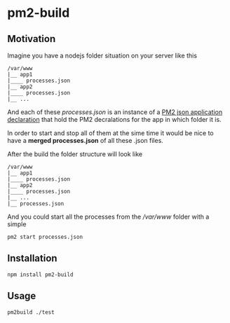 # pm2-build

## Motivation

Imagine you have a nodejs folder situation on your server like this

```
/var/www
|__ app1
|____ processes.json
|__ app2
|____ processes.json
|__ ...
```

And each of these _processes.json_ is an instance of a [PM2 json application declaration](https://github.com/Unitech/PM2/blob/master/ADVANCED_README.md#json-app-declaration) that hold the PM2 decralations for the app in which folder it is.

In order to start and stop all of them at the sime time it would be nice to have a **merged processes.json** of all these .json files.

After the build the folder structure will look like

```
/var/www
|__ app1
|____ processes.json
|__ app2
|____ processes.json
|__ ...
|__ processes.json
```

And you could start all the processes from the _/var/www_ folder with a simple

```
pm2 start processes.json
```

## Installation

```
npm install pm2-build
```

## Usage

```
pm2build ./test
```
